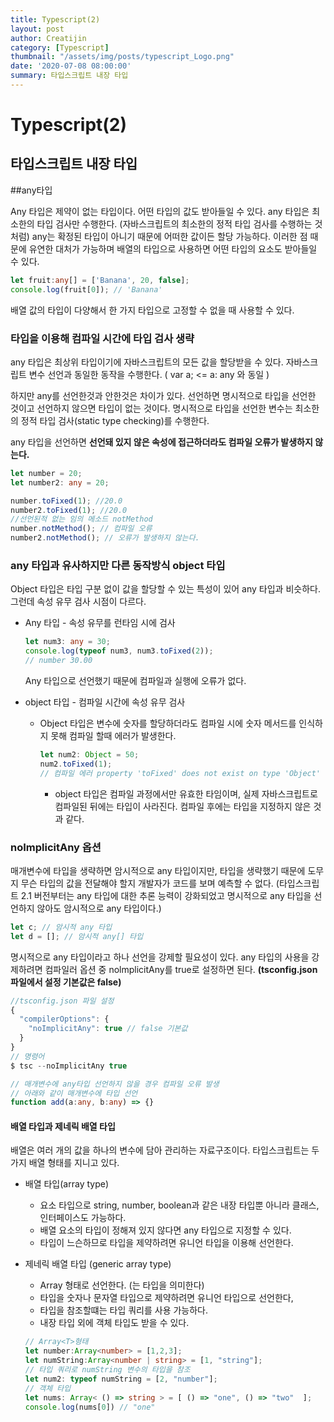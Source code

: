 ```yaml
---
title: Typescript(2)
layout: post
author: Creatijin
category: [Typescript]
thumbnail: "/assets/img/posts/typescript_Logo.png"
date: '2020-07-08 08:00:00'
summary: 타입스크립트 내장 타입
---
```


# Typescript(2)

## 타입스크립트 내장 타입

##any타입

Any 타입은 제약이 없는 타입이다. 어떤 타입의 값도 받아들일 수 있다. any 타입은 최소한의 타입 검사만 수행한다. (자바스크립트의 최소한의 정적 타입 검사를 수행하는 것처럼)
any는 확정된 타입이 아니기 때문에 어떠한 값이든 할당 가능하다. 이러한 점 때문에 유연한 대처가 가능하며 배열의 타입으로 사용하면 어떤 타입의 요소도 받아들일 수 있다.

~~~typescript
let fruit:any[] = ['Banana', 20, false];
console.log(fruit[0]); // 'Banana'
~~~

배열 값의 타입이 다양해서 한 가지 타입으로 고정할 수 없을 때 사용할 수 있다.

### 타입을 이용해 컴파일 시간에 타입 검사 생략

any 타입은 최상위 타입이기에 자바스크립트의 모든 값을 할당받을 수 있다. 자바스크립트 변수 선언과 동일한 동작을 수행한다. ( var a; <= a: any 와 동일 )

하지만 any를 선언한것과 안한것은 차이가 있다.
선언하면 명시적으로 타입을 선언한 것이고 선언하지 않으면 타입이 없는 것이다.
명시적으로 타입을 선언한 변수는 최소한의 정적 타입 검사(static type checking)를 수행한다.

any 타입을 선언하면 **선언돼 있지 않은 속성에 접근하더라도 컴파일 오류가 발생하지 않는다.**

~~~typescript
let number = 20;
let number2: any = 20;

number.toFixed(1); //20.0
number2.toFixed(1); //20.0
//선언된적 없는 임의 메소드 notMethod
number.notMethod(); // 컴파일 오류
number2.notMethod(); // 오류가 발생하지 않는다.
~~~



### any 타입과 유사하지만 다른 동작방식 object 타입

Object 타입은 타입 구분 없이 값을 할당할 수 있는 특성이 있어 any 타입과 비슷하다. 그런데 속성 유무 검사 시점이 다르다.

- Any 타입 - 속성 유무를 런타임 시에 검사

  ~~~typescript
  let num3: any = 30;
  console.log(typeof num3, num3.toFixed(2));
  // number 30.00
  ~~~

  Any 타입으로 선언했기 때문에 컴파일과 실행에 오류가 없다. 

- object 타입 - 컴파일 시간에 속성 유무 검사

  - Object 타입은 변수에 숫자를 할당하더라도 컴파일 시에 숫자 메서드를 인식하지 못해 컴파일 할때 에러가 발생한다.

    ~~~typescript
    let num2: Object = 50;
    num2.toFixed(1); 
    // 컴파일 에러 property 'toFixed' does not exist on type 'Object'
    ~~~

    - object 타입은 컴파일 과정에서만 유효한 타임이며, 실제 자바스크립트로 컴파일된 뒤에는 타입이 사라진다. 컴파일 후에는 타입을 지정하지 않은 것과 같다.



### noImplicitAny 옵션

매개변수에 타입을 생략하면 암시적으로 any 타입이지만, 타입을 생략했기 때문에 도무지 무슨 타입의 값을 전달해야 할지 개발자가 코드를 보며 예측할 수 없다. (타입스크립트 2.1 버전부터는 any 타입에 대한 추론 능력이 강화되었고 명시적으로 any 타입을 선언하지 않아도 암시적으로 any 타입이다.)

~~~typescript
let c; // 암시적 any 타입
let d = []; // 암시적 any[] 타입
~~~

명시적으로 any 타입이라고 하나 선언을 강제할 필요성이 있다. any 타입의 사용을 강제하려면 컴파일러 옵션 중 nolmplicitAny를 true로 설정하면 된다. **(tsconfig.json 파일에서 설정 기본값은 false)**

~~~typescript
//tsconfig.json 파일 설정
{
  "compilerOptions": {
    "noImplicitAny": true // false 기본값
  }
}
// 명령어
$ tsc --noImplicitAny true

// 매개변수에 any타입 선언하지 않을 경우 컴파일 오류 발생
// 아래와 같이 매개변수에 타입 선언
function add(a:any, b:any) => {}
~~~

#### 배열 타입과 제네릭 배열 타입

배열은 여러 개의 값을 하나의 변수에 담아 관리하는 자료구조이다. 타입스크립트는 두 가지 배열 형태를 지니고 있다.

- 배열 타입(array type)
  - 요소 타입으로 string, number, boolean과 같은 내장 타입뿐 아니라 클래스, 인터페이스도 가능하다.
  - 배열 요소의 타입이 정해져 있지 않다면 any 타입으로 지정할 수 있다.
  - 타입이 느슨하므로 타입을 제약하려면 유니언 타입을 이용해 선언한다.
  
- 제네릭 배열 타입 (generic array type)

  - Array<T> 형태로 선언한다. (<T>는 타입을 의미한다)
  - 타입을 숫자나 문자열 타입으로 제약하려면 유니언 타입으로 선언한다,
  - 타입을 참조할떄는 타입 쿼리를 사용 가능하다.
  - 내장 타입 외에 객체 타입도 받을 수 있다.

  ~~~typescript
  // Array<T>형태
  let number:Array<number> = [1,2,3];
  let numString:Array<number | string> = [1, "string"];
  // 타입 쿼리로 numString 변수의 타입을 참조
  let num2: typeof numString = [2, "number"];
  // 객체 타입
  let nums: Array< () => string > = [ () => "one", () => "two"  ];
  console.log(nums[0]) // "one"
  ~~~

  